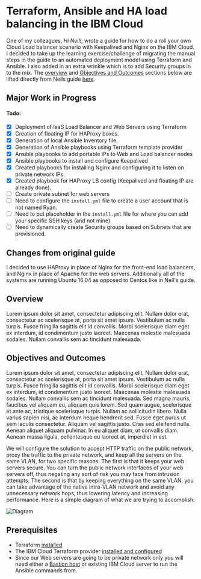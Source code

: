 # Terraform, Ansible and HA load balancing in the IBM Cloud

One of my colleagues, *Hi Neil!*, wrote a guide for how to do a roll your own Cloud Load balancer scenerio with Keepalived and Nginx on the IBM Cloud. I decided to take up the learning exercise/challenge of migrating the manual steps in the guide to an automated deployment model using Terraform and Ansible. I also added in an extra wrinkle which is to add Security groups in to the mix. The [overview](#overview) and [Objectives and Outcomes](#objectives-and-outcomes) sections below are lifted directly from Neils guide [here](https://dsc.cloud/quickshare/HA-NGINX-How-To.pdf).

## **Major Work in Progress** 
#### Todo:
 - [x] Deployment of IaaS Load Balancer and Web Servers using Terraform
 - [x] Creation of floating IP for HAProxy boxes.
 - [x] Generation of local Ansible Inventory file.
 - [x] Generation of Ansible playbooks using Terraform template provider
 - [x] Ansible playbooks to add portable IPs to Web and Load balancer nodes
 - [x] Ansible playbooks to install and configure Keepalived
 - [x] Created playbooks for installing Nginx and configuring it to listen on private network IPs. 
 - [x] Created playbook for HAProxy LB config (Keepalived and floating IP are already done). 
 - [ ] Create private subnet for web servers 
 - [ ] Need to configure the `install.yml` file to create a user account that is not named Ryan.
 - [ ] Need to put placeholder in the `install.yml` file for where you can add your specific SSH keys (and not mine). 
 - [ ] Need to dynamically create Security groups based on Subnets that are provisioned.

## Changes from original guide
I decided to use HAProxy in place of Nginx for the front-end load balancers, and Nginx in place of Apache for the web servers. Additionally all of the systems are running Ubuntu 16.04 as opposed to Centos like in Neil's guide. 

## Overview
Lorem ipsum dolor sit amet, consectetur adipiscing elit. Nullam dolor erat, consectetur ac scelerisque at, porta sit amet ipsum. Vestibulum ac nulla turpis. Fusce fringilla sagittis elit id convallis. Morbi scelerisque diam eget ex interdum, id condimentum justo laoreet. Maecenas molestie malesuada sodales. Nullam convallis sem ac tincidunt malesuada.

## Objectives and Outcomes
Lorem ipsum dolor sit amet, consectetur adipiscing elit. Nullam dolor erat, consectetur ac scelerisque at, porta sit amet ipsum. Vestibulum ac nulla turpis. Fusce fringilla sagittis elit id convallis. Morbi scelerisque diam eget ex interdum, id condimentum justo laoreet. Maecenas molestie malesuada sodales. Nullam convallis sem ac tincidunt malesuada. Sed magna mauris, faucibus vel aliquam eu, aliquam quis lorem. Sed quam augue, scelerisque et ante ac, tristique scelerisque turpis. Nullam ac sollicitudin libero. Nulla varius sapien nisi, ac interdum neque hendrerit sed. Fusce eget purus ut sem iaculis consectetur. Aliquam vel sagittis justo. Cras sed eleifend nulla. Aenean aliquet aliquam pulvinar. In eu aliquet diam, ut convallis diam. Aenean massa ligula, pellentesque eu laoreet at, imperdiet in est. 

We will configure the solution to accept HTTP traffic on the public network, proxy the traffic to the private network, and keep all the servers on the same VLAN, for two specific reasons. The first is that it keeps your web servers secure. You can turn the public network interfaces of your web servers off, thus negating any sort of risk you may face from intrusion attempts. The second is that by keeping everything on the same VLAN, you can take advantage of the native intra-VLAN network and avoid any unnecessary network hops, thus lowering latency and increasing performance.
Here is a simple diagram of what we are trying to accomplish:

![Diagram](https://dsc.cloud/quickshare/haproxy_diagram.png)

## Prerequisites
 - Terraform [installed](https://learn.hashicorp.com/terraform/getting-started/install.html)
 - The IBM Cloud Terraform provider [installed and configured](https://ibm-cloud.github.io/tf-ibm-docs/index.html#using-terraform-with-the-ibm-cloud-provider)
 - Since our Web servers are going to be private network only you will need either a [Bastion host](https://en.wikipedia.org/wiki/Bastion_host) or existing IBM Cloud server to run the Ansible commands from. 


